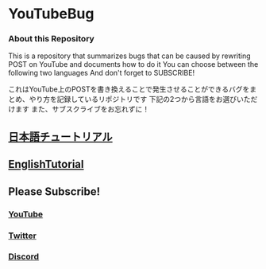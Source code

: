 # YouTubeBug  
### About this Repository
This is a repository that summarizes bugs that can be caused by rewriting POST on YouTube and documents how to do it
You can choose between the following two languages
And don't forget to SUBSCRIBE!  

これはYouTube上のPOSTを書き換えることで発生させることができるバグをまとめ、やり方を記録しているリポジトリです
下記の2つから言語をお選びいただけます
また、サブスクライブをお忘れずに！  
## [日本語チュートリアル](/docs/japanese-README.md)
## [EnglishTutorial](/docs/english-README.md)  
## Please Subscribe!  
### [YouTube](https://youtube.com/@yukkuri_butti)  
### [Twitter](https://twitter.com/yukkuri_butti)  
### [Discord](https://discord.gg/mgkhBNtwcc)  
